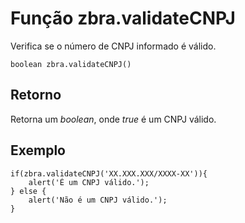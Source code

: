 # Função zbra.validateCNPJ

Verifica se o número de CNPJ informado é válido.

    boolean zbra.validateCNPJ()

## Retorno
Retorna um _boolean_, onde _true_ é um CNPJ válido.

## Exemplo

    if(zbra.validateCNPJ('XX.XXX.XXX/XXXX-XX')){
        alert('É um CNPJ válido.');
    } else {
        alert('Não é um CNPJ válido.');
    }
